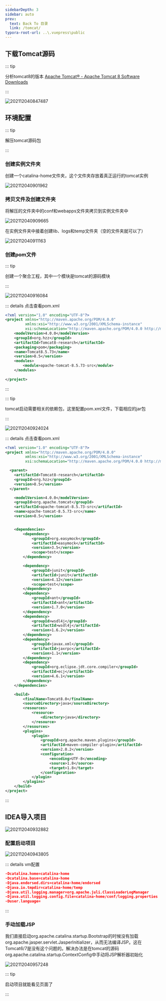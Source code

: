 ```yaml
---
sidebarDepth: 3
sidebar: auto
prev:
  text: Back To 目录
  link: /tomcat/
typora-root-url: ..\.vuepress\public
---
```




## 下载Tomcat源码

::: tip

分析tomcat8的版本 [Apache Tomcat® - Apache Tomcat 8 Software Downloads](https://tomcat.apache.org/download-80.cgi)

:::

![202112040847487](/images/tomcat/202112040847487.jpg)

## 环境配置

::: tip

解压tomcat源码包

:::

### 创建实例文件夹

创建一个catalina-home文件夹，这个文件夹存放着真正运行的tomcat实例

![202112040901962](/images/tomcat/202112040901962.jpg)

### **拷贝文件及创建文件夹**

将解压的文件夹中的conf和webapps文件夹拷贝到实例文件夹中

![202112040909665](/images/tomcat/202112040909665.jpg)

在实例文件夹中接着创建lib、logs和temp文件夹（空的文件夹就可以了）

![202112040911163](/images/tomcat/202112040911163.jpg)

### 创建pom文件

::: tip

创建一个聚合工程，其中一个模块是tomcat的源码模块

:::

![202112040916084](/images/tomcat/202112040916084.jpg)

::: details 点击查看pom.xml

```xml {11-13}
<?xml version="1.0" encoding="UTF-8"?>
<project xmlns="http://maven.apache.org/POM/4.0.0"
         xmlns:xsi="http://www.w3.org/2001/XMLSchema-instance"
         xsi:schemaLocation="http://maven.apache.org/POM/4.0.0 http://maven.apache.org/xsd/maven-4.0.0.xsd">
    <modelVersion>4.0.0</modelVersion>
    <groupId>org.hzz</groupId>
    <artifactId>Tomcat8-research</artifactId>
    <packaging>pom</packaging>
    <name>Tomcat8.5.73</name>
    <version>8.5</version>
	<modules>
		<module>apache-tomcat-8.5.73-src</module>
    </modules>
	
</project>
```

:::

::: tip

tomcat启动需要相关的依赖包，这里配置pom.xml文件，下载相应的jar包

::: 

![202112040924024](/images/tomcat/202112040924024.jpg)

::: details 点击查看pom.xml

```xml
<?xml version="1.0" encoding="UTF-8"?>
<project xmlns="http://maven.apache.org/POM/4.0.0"
         xmlns:xsi="http://www.w3.org/2001/XMLSchema-instance"
         xsi:schemaLocation="http://maven.apache.org/POM/4.0.0 http://maven.apache.org/xsd/maven-4.0.0.xsd">

  <parent>
    <artifactId>Tomcat8-research</artifactId>
    <groupId>org.hzz</groupId>
    <version>8.5</version>
  </parent>

    <modelVersion>4.0.0</modelVersion>
    <groupId>org.apache.tomcat</groupId>
    <artifactId>apache-tomcat-8.5.73-src</artifactId>
    <name>apache-tomcat-8.5.73-src</name>
    <version>8.5</version>


	<dependencies>
        <dependency>
            <groupId>org.easymock</groupId>
            <artifactId>easymock</artifactId>
            <version>3.5</version>
            <scope>test</scope>
        </dependency>

        <dependency>
            <groupId>junit</groupId>
            <artifactId>junit</artifactId>
            <version>4.12</version>
            <scope>test</scope>
        </dependency>
        <dependency>
            <groupId>ant</groupId>
            <artifactId>ant</artifactId>
            <version>1.7.0</version>
        </dependency>
        <dependency>
            <groupId>wsdl4j</groupId>
            <artifactId>wsdl4j</artifactId>
            <version>1.6.2</version>
        </dependency>
        <dependency>
            <groupId>javax.xml</groupId>
            <artifactId>jaxrpc</artifactId>
            <version>1.1</version>
        </dependency>
        <dependency>
            <groupId>org.eclipse.jdt.core.compiler</groupId>
            <artifactId>ecj</artifactId>
            <version>4.6.1</version>
        </dependency>
    </dependencies>

	<build>
        <finalName>Tomcat8.0</finalName>
        <sourceDirectory>java</sourceDirectory>
        <resources>
            <resource>
                <directory>java</directory>
            </resource>
        </resources>
        <plugins>
            <plugin>
                <groupId>org.apache.maven.plugins</groupId>
                <artifactId>maven-compiler-plugin</artifactId>
                <version>2.0.2</version>
                <configuration>
                    <encoding>UTF-8</encoding>
                    <source>1.8</source>
                    <target>1.8</target>
                </configuration>
            </plugin>
        </plugins>
    </build>
</project>
```

:::



## IDEA导入项目

![202112040932882](/images/tomcat/202112040932882.jpg)

### 配置启动项目

![202112040943805](/images/tomcat/202112040943805.jpg)

::: details vm配置

```json
-Dcatalina.home=catalina-home
-Dcatalina.base=catalina-home
-Djava.endorsed.dirs=catalina-home/endorsed
-Djava.io.tmpdir=catalina-home/temp
-Djava.util.logging.manager=org.apache.juli.ClassLoaderLogManager
-Djava.util.logging.config.file=catalina-home/conf/logging.properties
-Duser.language=
```

:::



### 手动加载JSP

我们直接启动org.apache.catalina.startup.Bootstrap的时候没有加载org.apache.jasper.servlet.JasperInitializer，从而无法编译JSP。这在Tomcat6/7是没有这个问题的。解决办法是在tomcat的源码org.apache.catalina.startup.ContextConfig中手动将JSP解析器初始化

![202112040957248](/images/tomcat/202112040957248.jpg)



::: tip

启动项目就能看见页面了

:::

